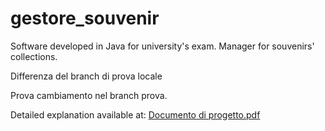 # gestore_souvenir
Software developed in Java for university's exam. Manager for souvenirs' collections.

Differenza del branch di prova locale

Prova cambiamento nel branch prova.

Detailed explanation available at: [Documento di progetto.pdf](https://github.com/SianiEmanuele/gestore_souvenir/files/12837500/Documento.di.progetto.pdf)
